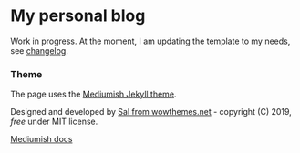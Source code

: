 # My personal blog

Work in progress. At the moment, I am updating the template to my needs, see [changelog](https://github.com/cadamini/cadamini.github.io/blob/main/changelog.md).

### Theme

The page uses the [Mediumish Jekyll theme](https://github.com/wowthemesnet/mediumish-theme-jekyll).

Designed and developed by [Sal from wowthemes.net](https://www.wowthemes.net) - copyright (C) 2019, *free* under MIT license. 

[Mediumish docs](https://bootstrapstarter.com/template-mediumish-bootstrap-jekyll/)
